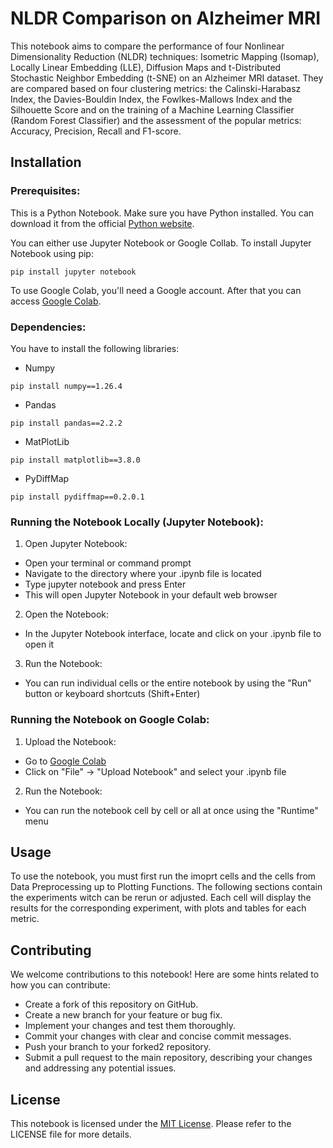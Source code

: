 # NLDR Comparison on Alzheimer MRI

This notebook aims to compare the performance of four Nonlinear Dimensionality Reduction (NLDR) techniques: Isometric Mapping (Isomap), Locally Linear Embedding (LLE), Diffusion Maps and t-Distributed Stochastic Neighbor Embedding (t-SNE) on an Alzheimer MRI dataset.
They are compared based on four clustering metrics: the Calinski-Harabasz Index, the Davies-Bouldin Index, the Fowlkes-Mallows Index and the Silhouette Score and on the training of a Machine Learning Classifier (Random Forest Classifier) and the assessment of the popular metrics: Accuracy, Precision, Recall and F1-score.

## Installation

### Prerequisites:

This is a Python Notebook.
Make sure you have Python installed. You can download it from the official [Python website](https://www.python.org/).

You can either use Jupyter Notebook or Google Collab.
To install Jupyter Notebook using pip:

```
pip install jupyter notebook
```

To use Google Colab, you'll need a Google account.
After that you can access [Google Colab](https://colab.research.google.com/).

### Dependencies:

You have to install the following libraries:

- Numpy
```
pip install numpy==1.26.4
```

- Pandas
```
pip install pandas==2.2.2
```

- MatPlotLib
```
pip install matplotlib==3.8.0
```

- PyDiffMap
```
pip install pydiffmap==0.2.0.1
```

### Running the Notebook Locally (Jupyter Notebook):

1. Open Jupyter Notebook:
- Open your terminal or command prompt
- Navigate to the directory where your .ipynb file is located
- Type jupyter notebook and press Enter
- This will open Jupyter Notebook in your default web browser

2. Open the Notebook:
- In the Jupyter Notebook interface, locate and click on your .ipynb file to open it

3. Run the Notebook:
- You can run individual cells or the entire notebook by using the "Run" button or keyboard shortcuts (Shift+Enter)

### Running the Notebook on Google Colab:

1. Upload the Notebook:
- Go to  [Google Colab](https://colab.research.google.com/)
- Click on "File" -> "Upload Notebook" and select your .ipynb file

2. Run the Notebook:
- You can run the notebook cell by cell or all at once using the "Runtime" menu

## Usage

To use the notebook, you must first run the imoprt cells and the cells from Data Preprocessing up to Plotting Functions.
The following sections contain the experiments witch can be rerun or adjusted. 
Each cell will display the results for the corresponding experiment, with plots and tables for each metric.

## Contributing

We welcome contributions to this notebook! Here are some hints related to how you can contribute:

- Create a fork of this repository on GitHub.
- Create a new branch for your feature or bug fix.
- Implement your changes and test them thoroughly.
- Commit your changes with clear and concise commit messages. 
- Push your branch to your forked2 repository.   
- Submit a pull request to the main repository, describing your changes and addressing any potential issues.

## License

This notebook is licensed under the [MIT License](./LICENSE). Please refer to the LICENSE file for more details.

